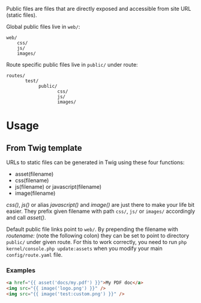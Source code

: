 ---
---

Public files are files that are directly exposed and accessible from site URL
(static files).

Global public files live in `web/`:
```
web/
    css/
    js/
    images/
```

Route specific public files live in `public/` under route:
```
routes/
       test/
            public/
                   css/
                   js/
                   images/
```

# Usage
## From Twig template
URLs to static files can be generated in Twig using these four functions:
* asset(filename)
* css(filename)
* js(filename) or javascript(filename)
* image(filename)

*css()*, *js()* or alias *javascript()* and *image()* are just there to make your life bit
easier. They prefix given filename with path `css/`, `js/` or `images/` accordingly and call *asset()*.

Default public file links point to `web/`.
By prepending the filename with *routename:* (note the following colon) they can be set to point to
directory `public/` under given route.
For this to work correctly, you need to run `php kernel/console.php update:assets`
when you modify your main `config/route.yaml` file.


### Examples
```html
<a href="{{ asset('docs/my.pdf') }}">My PDF doc</a>
<img src="{{ image('logo.png') }}" />
<img src="{{ image('test:custom.png') }}" />
```
